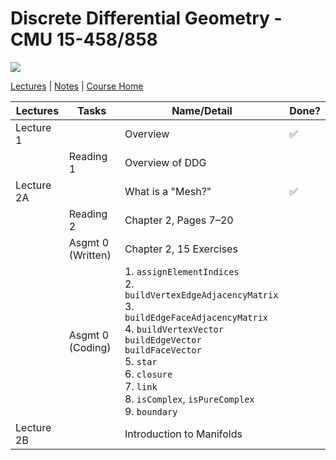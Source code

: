 # Discrete Differential Geometry - CMU 15-458/858

![](https://brickisland.net/DDGSpring2021/wp-content/uploads/2019/01/cropped-cropped-header.png)

[Lectures](https://www.youtube.com/playlist?list=PL9_jI1bdZmz0hIrNCMQW1YmZysAiIYSSS) | [Notes](http://www.cs.cmu.edu/~kmcrane/Projects/DDG/paper.pdf) | [Course Home](http://geometry.cs.cmu.edu/ddg)

| Lectures   | Tasks             | Name/Detail                                                  | Done? |
| ---------- | ----------------- | ------------------------------------------------------------ | ----- |
| Lecture 1  |                   | Overview                                                     | ✅     |
|            | Reading 1         | Overview of DDG                                              |       |
| Lecture 2A |                   | What is a "Mesh?"                                            | ✅     |
|            | Reading 2         | Chapter 2, Pages 7–20                                        |       |
|            | Asgmt 0 (Written) | Chapter 2, 15 Exercises                                      |       |
|            | Asgmt 0 (Coding)  | 1. `assignElementIndices`<br />2. `buildVertexEdgeAdjacencyMatrix`<br />3. `buildEdgeFaceAdjacencyMatrix`<br />4. `buildVertexVector`<br /> `buildEdgeVector`<br /> `buildFaceVector`<br />5. `star`<br />6. `closure`<br />7. `link`<br />8. `isComplex`, `isPureComplex`<br />9. `boundary` |       |
| Lecture 2B |                   | Introduction to Manifolds                                    |       |

